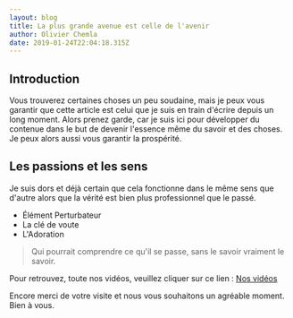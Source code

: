 ```yaml
---
layout: blog
title: La plus grande avenue est celle de l'avenir
author: Olivier Chemla
date: 2019-01-24T22:04:18.315Z
---
```

## Introduction

Vous trouverez certaines choses un peu soudaine, mais je peux vous garantir que cette article est celui que je suis en train d'écrire depuis un long moment. Alors prenez garde, car je suis ici pour développer du contenue dans le but de devenir l'essence même du savoir et des choses. Je peux alors aussi vous garantir la prospérité.

## Les passions et les sens

Je suis dors et déjà certain que cela fonctionne dans le même sens que d'autre alors que la vérité est bien plus professionnel que le passé.

* Élément Perturbateur
* La clé de voute
* L'Adoration

> Qui pourrait comprendre ce qu'il se passe, sans le savoir vraiment  le savoir.

Pour retrouvez, toute nos vidéos, veuillez cliquer sur ce lien : [Nos vidéos](https://www.google.fr)

Encore merci de votre visite et nous vous souhaitons un agréable moment. Bien à vous.
